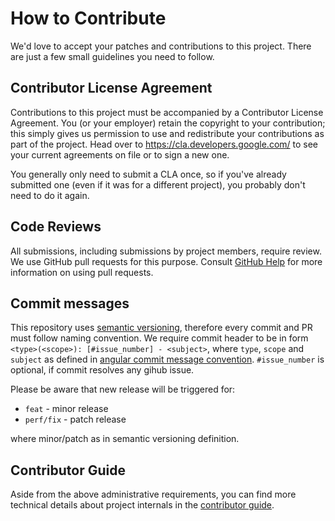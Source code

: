 # How to Contribute

We'd love to accept your patches and contributions to this project. There are
just a few small guidelines you need to follow.

## Contributor License Agreement

Contributions to this project must be accompanied by a Contributor License
Agreement. You (or your employer) retain the copyright to your contribution;
this simply gives us permission to use and redistribute your contributions as
part of the project. Head over to <https://cla.developers.google.com/> to see
your current agreements on file or to sign a new one.

You generally only need to submit a CLA once, so if you've already submitted one
(even if it was for a different project), you probably don't need to do it
again.

## Code Reviews

All submissions, including submissions by project members, require review. We use GitHub pull requests for this purpose. Consult
[GitHub Help](https://help.github.com/articles/about-pull-requests/) for more information on using pull requests.

## Commit messages

This repository uses [semantic versioning](https://semver.org/), therefore every commit and PR must follow naming convention. We require commit header to be in form `<type>(<scope>): [#issue_number] - <subject>`, where `type`, `scope` and
`subject` as defined in  [angular commit message convention](https://github.com/angular/angular.js/blob/master/DEVELOPERS.md#type). `#issue_number` is optional, if commit resolves any gihub issue.

Please be aware that new release will be triggered for:
* `feat` - minor release
* `perf/fix` - patch release

where minor/patch as in semantic versioning definition.

## Contributor Guide

Aside from the above administrative requirements, you can find more
technical details about project internals in the
[contributor guide](https://metacontroller.github.io/metacontroller/contrib/).
